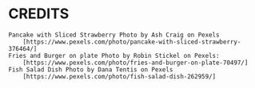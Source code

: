

# CREDITS

    Pancake with Sliced Strawberry Photo by Ash Craig on Pexels
        [https://www.pexels.com/photo/pancake-with-sliced-strawberry-376464/]
    Fries and Burger on plate Photo by Robin Stickel on Pexels: 
        [https://www.pexels.com/photo/fries-and-burger-on-plate-70497/]
    Fish Salad Dish Photo by Dana Tentis on Pexels
        [https://www.pexels.com/photo/fish-salad-dish-262959/]